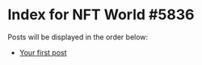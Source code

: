 # Index for NFT World #5836
Posts will be displayed in the order below:

- [Your first post](./001-first.md)

